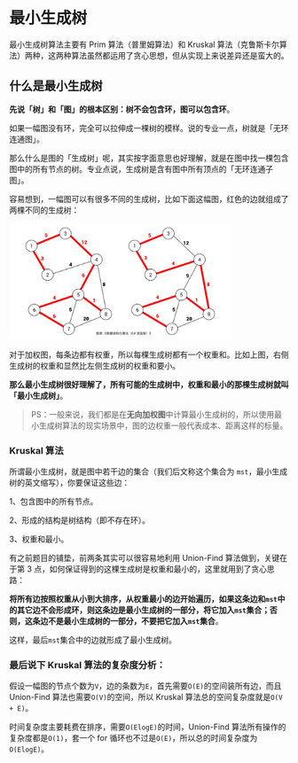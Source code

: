 # 最小生成树

最小生成树算法主要有 Prim 算法（普里姆算法）和 Kruskal 算法（克鲁斯卡尔算法）两种，这两种算法虽然都运用了贪心思想，但从实现上来说差异还是蛮大的。

## 什么是最小生成树

**先说「树」和「图」的根本区别：树不会包含环，图可以包含环**。

如果一幅图没有环，完全可以拉伸成一棵树的模样。说的专业一点，树就是「无环连通图」。

那么什么是图的「生成树」呢，其实按字面意思也好理解，就是在图中找一棵包含图中的所有节点的树。专业点说，生成树是含有图中所有顶点的「无环连通子图」。

容易想到，一幅图可以有很多不同的生成树，比如下面这幅图，红色的边就组成了两棵不同的生成树：

<img src = "images\最小生成树.png" height=210 width=400>

对于加权图，每条边都有权重，所以每棵生成树都有一个权重和。比如上图，右侧生成树的权重和显然比左侧生成树的权重和要小。

**那么最小生成树很好理解了，所有可能的生成树中，权重和最小的那棵生成树就叫「最小生成树」**。

> PS：一般来说，我们都是在**无向加权图**中计算最小生成树的，所以使用最小生成树算法的现实场景中，图的边权重一般代表成本、距离这样的标量。

### Kruskal 算法

所谓最小生成树，就是图中若干边的集合（我们后文称这个集合为 `mst`，最小生成树的英文缩写），你要保证这些边：

1、包含图中的所有节点。

2、形成的结构是树结构（即不存在环）。

3、权重和最小。

有之前题目的铺垫，前两条其实可以很容易地利用 Union-Find 算法做到，关键在于第 3 点，如何保证得到的这棵生成树是权重和最小的，这里就用到了贪心思路：

**将所有边按照权重从小到大排序，从权重最小的边开始遍历，如果这条边和`mst`中的其它边不会形成环，则这条边是最小生成树的一部分，将它加入`mst`集合；否则，这条边不是最小生成树的一部分，不要把它加入`mst`集合**。

这样，最后`mst`集合中的边就形成了最小生成树。

### 最后说下 Kruskal 算法的复杂度分析：

假设一幅图的节点个数为`V`，边的条数为`E`，首先需要`O(E)`的空间装所有边，而且 Union-Find 算法也需要`O(V)`的空间，所以 Kruskal 算法总的空间复杂度就是`O(V + E)`。

时间复杂度主要耗费在排序，需要`O(ElogE)`的时间，Union-Find 算法所有操作的复杂度都是`O(1)`，套一个 for 循环也不过是`O(E)`，所以总的时间复杂度为`O(ElogE)`。

